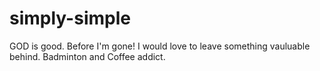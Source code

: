 # simply-simple
GOD is good.
Before I'm gone! I would love to leave something vauluable behind.
Badminton and Coffee addict.

